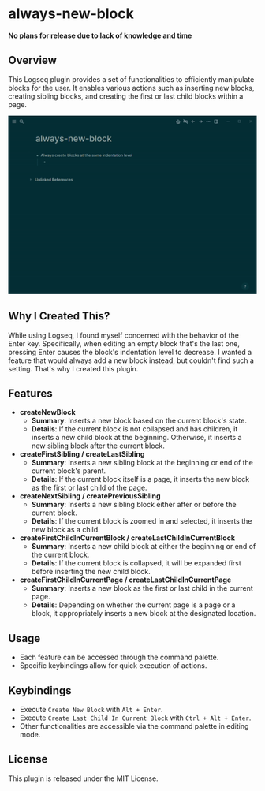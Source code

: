 # always-new-block

**No plans for release due to lack of knowledge and time**

## Overview

This Logseq plugin provides a set of functionalities to efficiently manipulate blocks for the user. It enables various actions such as inserting new blocks, creating sibling blocks, and creating the first or last child blocks within a page.

![usage](usage.gif)

## Why I Created This?

While using Logseq, I found myself concerned with the behavior of the Enter key. Specifically, when editing an empty block that's the last one, pressing Enter causes the block's indentation level to decrease. I wanted a feature that would always add a new block instead, but couldn't find such a setting. That's why I created this plugin.

## Features

*   **createNewBlock**
    *   **Summary**: Inserts a new block based on the current block's state.
    *   **Details**: If the current block is not collapsed and has children, it inserts a new child block at the beginning. Otherwise, it inserts a new sibling block after the current block.
*   **createFirstSibling / createLastSibling**
    *   **Summary**: Inserts a new sibling block at the beginning or end of the current block's parent.
    *   **Details**: If the current block itself is a page, it inserts the new block as the first or last child of the page.
*   **createNextSibling / createPreviousSibling**
    *   **Summary**: Inserts a new sibling block either after or before the current block.
    *   **Details**: If the current block is zoomed in and selected, it inserts the new block as a child.
*   **createFirstChildInCurrentBlock / createLastChildInCurrentBlock**
    *   **Summary**: Inserts a new child block at either the beginning or end of the current block.
    *   **Details**: If the current block is collapsed, it will be expanded first before inserting the new child block.
*   **createFirstChildInCurrentPage / createLastChildInCurrentPage**
    *   **Summary**: Inserts a new block as the first or last child in the current page.
    *   **Details**: Depending on whether the current page is a page or a block, it appropriately inserts a new block at the designated location.

## Usage

*   Each feature can be accessed through the command palette.
*   Specific keybindings allow for quick execution of actions.

## Keybindings

*   Execute `Create New Block` with `Alt + Enter`.
*   Execute `Create Last Child In Current Block` with `Ctrl + Alt + Enter`.
*   Other functionalities are accessible via the command palette in editing mode.

## License

This plugin is released under the MIT License.